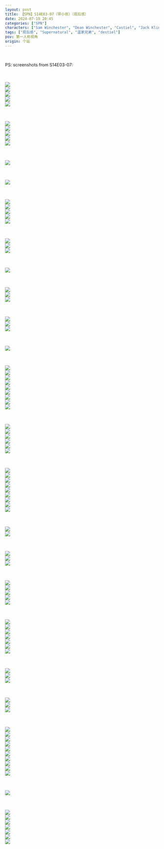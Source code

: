 ```yaml
---
layout: post
title: 【SPN】S14E03-07（带小孩）（观后感）
date: 2024-07-19 20:45
categories: ["SPN"]
characters: ["Sam Winchester", "Dean Winchester", "Castiel", "Jack Kline"]
tags: ["观后感", "Supernatural", "温家兄弟", "destiel"]
pov: 第一人称视角
origin: 个站
---
```


<br>

PS: screenshots from S14E03-07:

<br><br>
![](/assets/images/SPN/S14/2024-07-17-SPN-1403-1.jpg)
<br>
![](/assets/images/SPN/S14/2024-07-17-SPN-1403-2.jpg)
<br>
![](/assets/images/SPN/S14/2024-07-17-SPN-1403-3.jpg)
<br>
![](/assets/images/SPN/S14/2024-07-17-SPN-1403-4.jpg)
<br>
![](/assets/images/SPN/S14/2024-07-17-SPN-1403-5.jpg)
<br>

<br><br>
![](/assets/images/SPN/S14/2024-07-17-SPN-1403-6.jpg)
<br>
![](/assets/images/SPN/S14/2024-07-17-SPN-1403-7.jpg)
<br>
![](/assets/images/SPN/S14/2024-07-17-SPN-1403-8.jpg)
<br>
![](/assets/images/SPN/S14/2024-07-17-SPN-1403-9.jpg)
<br>
![](/assets/images/SPN/S14/2024-07-17-SPN-1403-10.jpg)
<br>

<br><br>
![](/assets/images/SPN/S14/2024-07-17-SPN-1403-11.jpg)
<br>

<br><br>
![](/assets/images/SPN/S14/2024-07-17-SPN-1403-12.jpg)
<br>

<br><br>
![](/assets/images/SPN/S14/2024-07-17-SPN-1403-13.jpg)
<br>
![](/assets/images/SPN/S14/2024-07-17-SPN-1403-14.jpg)
<br>
![](/assets/images/SPN/S14/2024-07-17-SPN-1403-15.jpg)
<br>
![](/assets/images/SPN/S14/2024-07-17-SPN-1403-16.jpg)
<br>
![](/assets/images/SPN/S14/2024-07-17-SPN-1403-17.jpg)
<br>

<br><br>
![](/assets/images/SPN/S14/2024-07-17-SPN-1404-1.jpg)
<br>
![](/assets/images/SPN/S14/2024-07-17-SPN-1404-2.jpg)
<br>
![](/assets/images/SPN/S14/2024-07-17-SPN-1404-3.jpg)
<br>

<br><br>
![](/assets/images/SPN/S14/2024-07-17-SPN-1404-4.jpg)
<br>

<br><br>
![](/assets/images/SPN/S14/2024-07-18-SPN-1405-1.jpg)
<br>
![](/assets/images/SPN/S14/2024-07-18-SPN-1405-2.jpg)
<br>
![](/assets/images/SPN/S14/2024-07-18-SPN-1405-3.jpg)
<br>

<br><br>
![](/assets/images/SPN/S14/2024-07-18-SPN-1406-1.jpg)
<br>
![](/assets/images/SPN/S14/2024-07-18-SPN-1406-2.jpg)
<br>
![](/assets/images/SPN/S14/2024-07-18-SPN-1406-3.jpg)
<br>

<br><br>
![](/assets/images/SPN/S14/2024-07-18-SPN-1406-7.jpg)
<br>

<br><br>
![](/assets/images/SPN/S14/2024-07-18-SPN-1406-4.jpg)
<br>
![](/assets/images/SPN/S14/2024-07-18-SPN-1406-5.jpg)
<br>
![](/assets/images/SPN/S14/2024-07-18-SPN-1406-6.jpg)
<br>
![](/assets/images/SPN/S14/2024-07-18-SPN-1406-8.jpg)
<br>
![](/assets/images/SPN/S14/2024-07-18-SPN-1406-9.jpg)
<br>
![](/assets/images/SPN/S14/2024-07-18-SPN-1406-10.jpg)
<br>
![](/assets/images/SPN/S14/2024-07-18-SPN-1406-11.jpg)
<br>
![](/assets/images/SPN/S14/2024-07-18-SPN-1406-12.jpg)
<br>
![](/assets/images/SPN/S14/2024-07-18-SPN-1406-13.jpg)
<br>

<br><br>
![](/assets/images/SPN/S14/2024-07-18-SPN-1406-14.jpg)
<br>
![](/assets/images/SPN/S14/2024-07-18-SPN-1406-15.jpg)
<br>
![](/assets/images/SPN/S14/2024-07-18-SPN-1406-16.jpg)
<br>
![](/assets/images/SPN/S14/2024-07-18-SPN-1406-17.jpg)
<br>
![](/assets/images/SPN/S14/2024-07-18-SPN-1406-18.jpg)
<br>
![](/assets/images/SPN/S14/2024-07-18-SPN-1406-19.jpg)
<br>

<br><br>
![](/assets/images/SPN/S14/2024-07-18-SPN-1406-20.jpg)
<br>
![](/assets/images/SPN/S14/2024-07-18-SPN-1406-21.jpg)
<br>
![](/assets/images/SPN/S14/2024-07-18-SPN-1406-22.jpg)
<br>
![](/assets/images/SPN/S14/2024-07-18-SPN-1406-23.jpg)
<br>
![](/assets/images/SPN/S14/2024-07-18-SPN-1406-24.jpg)
<br>
![](/assets/images/SPN/S14/2024-07-18-SPN-1406-25.jpg)
<br>
![](/assets/images/SPN/S14/2024-07-18-SPN-1406-26.jpg)
<br>
![](/assets/images/SPN/S14/2024-07-18-SPN-1406-27.jpg)
<br>
![](/assets/images/SPN/S14/2024-07-18-SPN-1406-28.jpg)
<br>

<br><br>
![](/assets/images/SPN/S14/2024-07-18-SPN-1406-29.jpg)
<br>
![](/assets/images/SPN/S14/2024-07-18-SPN-1406-30.jpg)
<br>

<br><br>
![](/assets/images/SPN/S14/2024-07-18-SPN-1406-31.jpg)
<br>
![](/assets/images/SPN/S14/2024-07-18-SPN-1406-32.jpg)
<br>
![](/assets/images/SPN/S14/2024-07-18-SPN-1406-33.jpg)
<br>

<br><br>
![](/assets/images/SPN/S14/2024-07-19-SPN-1407-1.jpg)
<br>
![](/assets/images/SPN/S14/2024-07-19-SPN-1407-2.jpg)
<br>
![](/assets/images/SPN/S14/2024-07-19-SPN-1407-3.jpg)
<br>
![](/assets/images/SPN/S14/2024-07-19-SPN-1407-4.jpg)
<br>
![](/assets/images/SPN/S14/2024-07-19-SPN-1407-5.jpg)
<br>

<br><br>
![](/assets/images/SPN/S14/2024-07-19-SPN-1407-6.jpg)
<br>
![](/assets/images/SPN/S14/2024-07-19-SPN-1407-7.jpg)
<br>
![](/assets/images/SPN/S14/2024-07-19-SPN-1407-8.jpg)
<br>
![](/assets/images/SPN/S14/2024-07-19-SPN-1407-9.jpg)
<br>
![](/assets/images/SPN/S14/2024-07-19-SPN-1407-10.jpg)
<br>
![](/assets/images/SPN/S14/2024-07-19-SPN-1407-11.jpg)
<br>
![](/assets/images/SPN/S14/2024-07-19-SPN-1407-12.jpg)
<br>

<br><br>
![](/assets/images/SPN/S14/2024-07-19-SPN-1407-13.jpg)
<br>
![](/assets/images/SPN/S14/2024-07-19-SPN-1407-14.jpg)
<br>
![](/assets/images/SPN/S14/2024-07-19-SPN-1407-15.jpg)
<br>

<br><br>
![](/assets/images/SPN/S14/2024-07-19-SPN-1407-16.jpg)
<br>
![](/assets/images/SPN/S14/2024-07-19-SPN-1407-17.jpg)
<br>
![](/assets/images/SPN/S14/2024-07-19-SPN-1407-18.jpg)
<br>

<br><br>
![](/assets/images/SPN/S14/2024-07-19-SPN-1407-19.jpg)
<br>
![](/assets/images/SPN/S14/2024-07-19-SPN-1407-20.jpg)
<br>
![](/assets/images/SPN/S14/2024-07-19-SPN-1407-21.jpg)
<br>
![](/assets/images/SPN/S14/2024-07-19-SPN-1407-22.jpg)
<br>
![](/assets/images/SPN/S14/2024-07-19-SPN-1407-23.jpg)
<br>
![](/assets/images/SPN/S14/2024-07-19-SPN-1407-24.jpg)
<br>
![](/assets/images/SPN/S14/2024-07-19-SPN-1407-25.jpg)
<br>
![](/assets/images/SPN/S14/2024-07-19-SPN-1407-26.jpg)
<br>
![](/assets/images/SPN/S14/2024-07-19-SPN-1407-27.jpg)
<br>
![](/assets/images/SPN/S14/2024-07-19-SPN-1407-28.jpg)
<br>

<br><br>
![](/assets/images/SPN/S14/2024-07-19-SPN-1407-29.jpg)
<br>

<br><br>
![](/assets/images/SPN/S14/2024-07-19-SPN-1407-30.jpg)
<br>
![](/assets/images/SPN/S14/2024-07-19-SPN-1407-31.jpg)
<br>
![](/assets/images/SPN/S14/2024-07-19-SPN-1407-32.jpg)
<br>
![](/assets/images/SPN/S14/2024-07-19-SPN-1407-33.jpg)
<br>
![](/assets/images/SPN/S14/2024-07-19-SPN-1407-34.jpg)
<br>
![](/assets/images/SPN/S14/2024-07-19-SPN-1407-35.jpg)
<br>
![](/assets/images/SPN/S14/2024-07-19-SPN-1407-36.jpg)
<br>
